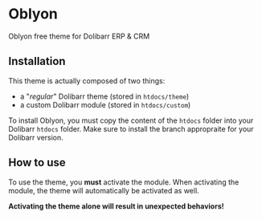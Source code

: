 # Oblyon
Oblyon free theme for Dolibarr ERP & CRM

## Installation

This theme is actually composed of two things:
* a "_regular_" Dolibarr theme (stored in `htdocs/theme`)
* a custom Dolibarr module (stored in `htdocs/custom`)

To install Oblyon, you must copy the content of the `htdocs` folder into your Dolibarr `htdocs` folder.
Make sure to install the branch appropraite for your Dolibarr version.

## How to use

To use the theme, you **must** activate the module. When activating the module, the theme will automatically be activated as well.

**Activating the theme alone will result in unexpected behaviors!**
